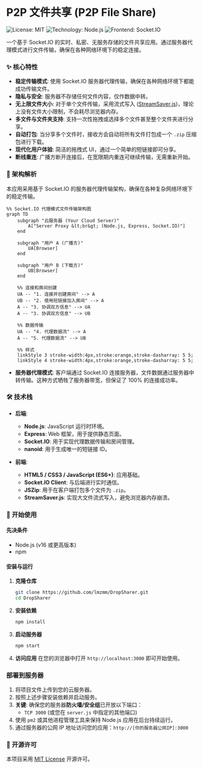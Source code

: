 # P2P 文件共享 (P2P File Share)

![License: MIT](https://img.shields.io/badge/License-MIT-yellow.svg)
![Technology: Node.js](https://img.shields.io/badge/Technology-Node.js-green)
![Frontend: Socket.IO](https://img.shields.io/badge/Frontend-Socket.IO-orange)

一个基于 Socket.IO 的实时、私密、无服务存储的文件共享应用。通过服务器代理模式进行文件传输，确保在各种网络环境下的稳定连接。

### ✨ 核心特性

*   **稳定传输模式**: 使用 Socket.IO 服务器代理传输，确保在各种网络环境下都能成功传输文件。
*   **隐私与安全**: 服务器不存储任何文件内容，仅作数据中转。
*   **无上限文件大小**: 对于单个文件传输，采用流式写入 ([StreamSaver.js](https://github.com/jimmywarting/StreamSaver.js))，理论上没有文件大小限制，不会耗尽浏览器内存。
*   **多文件与文件夹支持**: 支持一次性拖拽或选择多个文件甚至整个文件夹进行分享。
*   **自动打包**: 当分享多个文件时，接收方会自动将所有文件打包成一个 `.zip` 压缩包进行下载。
*   **现代化用户体验**: 简洁的拖拽式 UI，通过一个简单的短链接即可分享。
*   **断线重连**: 广播方断开连接后，在宽限期内重连可继续传输，无需重新开始。

### 🚀 架构解析

本应用采用基于 Socket.IO 的服务器代理传输架构，确保在各种复杂网络环境下的稳定传输。

```mermaid
%% Socket.IO 代理模式文件传输架构图
graph TD
    subgraph "云服务器 (Your Cloud Server)"
        A["Server Proxy &lt;br&gt; (Node.js, Express, Socket.IO)"]
    end

    subgraph "用户 A (广播方)"
        UA[Browser]
    end

    subgraph "用户 B (下载方)"
        UB[Browser]
    end

    %% 连接和房间创建
    UA -- "1. 连接并创建房间" --> A
    UB -- "2. 使用短链接加入房间" --> A
    A -- "3. 协调双方信息" --> UA
    A -- "3. 协调双方信息" --> UB

    %% 数据传输
    UA -- "4. 代理数据流" --> A
    A -- "5. 代理数据流" --> UB
    
    %% 样式
    linkStyle 3 stroke-width:4px,stroke:orange,stroke-dasharray: 5 5;
    linkStyle 4 stroke-width:4px,stroke:orange,stroke-dasharray: 5 5;
```

*   **服务器代理模式**: 客户端通过 Socket.IO 连接服务器，文件数据通过服务器中转传输。这种方式牺牲了服务器带宽，但保证了 100% 的连接成功率。

### 🛠️ 技术栈

*   **后端**:
    *   **Node.js**: JavaScript 运行时环境。
    *   **Express**: Web 框架，用于提供静态页面。
    *   **Socket.IO**: 用于实现代理数据传输和房间管理。
    *   **nanoid**: 用于生成唯一的短链接 ID。

*   **前端**:
    *   **HTML5 / CSS3 / JavaScript (ES6+)**: 应用基础。
    *   **Socket.IO Client**: 与后端进行实时通信。
    *   **JSZip**: 用于在客户端打包多个文件为 `.zip`。
    *   **StreamSaver.js**: 实现大文件流式写入，避免浏览器内存崩溃。

### 🏁 开始使用

#### 先决条件

*   Node.js (v16 或更高版本)
*   npm

#### 安装与运行

1.  **克隆仓库**
     ```bash
    git clone https://github.com/lmzmm/DropSharer.git
    cd DropSharer
    ```

2.  **安装依赖**
    ```bash
    npm install
    ```

3.  **启动服务器**
    ```bash
    npm start
    ```

4.  **访问应用**
    在您的浏览器中打开 `http://localhost:3000` 即可开始使用。

### 部署到服务器

1.  将项目文件上传到您的云服务器。
2.  按照上述步骤安装依赖并启动服务。
3.  **关键**: 确保您的服务器**防火墙/安全组**已开放以下端口：
    *   `TCP 3000` (或您在 `server.js` 中指定的其他端口)
4.  使用 `pm2` 或其他进程管理工具来保持 Node.js 应用在后台持续运行。
5.  通过服务器的公网 IP 地址访问您的应用：`http://[你的服务器公网IP]:3000`

### 📜 开源许可

本项目采用 [MIT License](LICENSE) 开源许可。